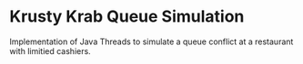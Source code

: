 # Krusty Krab Queue Simulation

Implementation of Java Threads to simulate a queue conflict at a restaurant with limitied cashiers.
 
